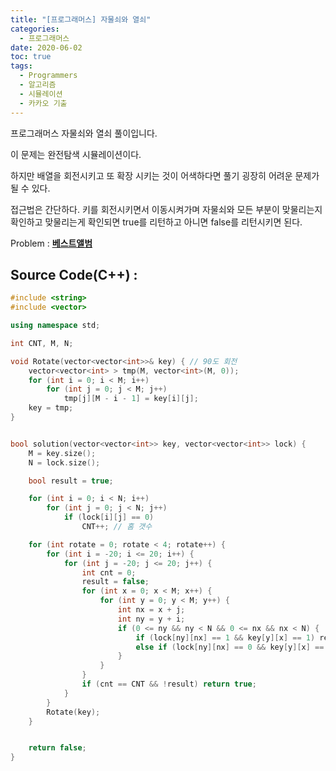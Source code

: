 ```yaml
---
title: "[프로그래머스] 자물쇠와 열쇠"
categories: 
  - 프로그래머스
date: 2020-06-02
toc: true
tags: 
  - Programmers
  - 알고리즘
  - 시뮬레이션
  - 카카오 기출
---
```

프로그래머스 자물쇠와 열쇠 풀이입니다.<br/>

이 문제는 완전탐색 시뮬레이션이다. 

하지만 배열을 회전시키고 또 확장 시키는 것이 어색하다면 풀기 굉장히 어려운 문제가 될 수 있다.  

접근법은 간단하다. 키를 회전시키면서 이동시켜가며 자물쇠와 모든 부분이 맞물리는지 확인하고 맞물리는게 확인되면 true를 리턴하고 아니면 false를 
리턴시키면 된다. 

Problem : 
**[베스트앨범](https://programmers.co.kr/learn/courses/30/lessons/60059)**

Source Code(C++) : 
-----

```cpp
#include <string>
#include <vector>

using namespace std;

int CNT, M, N;

void Rotate(vector<vector<int>>& key) { // 90도 회전 
	vector<vector<int> > tmp(M, vector<int>(M, 0));
	for (int i = 0; i < M; i++)
		for (int j = 0; j < M; j++)
			tmp[j][M - i - 1] = key[i][j];
	key = tmp;
}


bool solution(vector<vector<int>> key, vector<vector<int>> lock) {
	M = key.size();
	N = lock.size();

	bool result = true;

	for (int i = 0; i < N; i++)
		for (int j = 0; j < N; j++)
			if (lock[i][j] == 0)
				CNT++; // 홈 갯수 

	for (int rotate = 0; rotate < 4; rotate++) {
		for (int i = -20; i <= 20; i++) {
			for (int j = -20; j <= 20; j++) {
				int cnt = 0;
				result = false;
				for (int x = 0; x < M; x++) {
					for (int y = 0; y < M; y++) {
						int nx = x + j;
						int ny = y + i;
						if (0 <= ny && ny < N && 0 <= nx && nx < N) {
							if (lock[ny][nx] == 1 && key[y][x] == 1) result = true;
							else if (lock[ny][nx] == 0 && key[y][x] == 1) cnt++;
						}
					}
				}
				if (cnt == CNT && !result) return true;
			}
		}
		Rotate(key);
	}


	return false;
}
```

